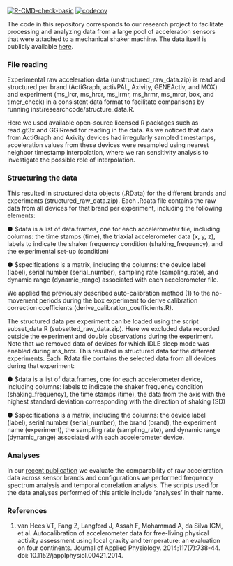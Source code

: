 [![R-CMD-check-basic](https://github.com/wadpac/mechanicalshakerexperiments/actions/workflows/r_basic_check.yml/badge.svg)](https://github.com/wadpac/mechanicalshakerexperiments/actions/workflows/r_basic_check.yml)
[![codecov](https://codecov.io/gh/wadpac/mechanicalshakerexperiments/branch/main/graph/badge.svg?token=C2X6Z6AJLL)](https://codecov.io/gh/wadpac/mechanicalshakerexperiments)


The code in this repository corresponds to our research project to facilitate processing and analyzing data from a large pool of acceleration sensors that were attached to a mechanical shaker machine. The data itself is publicly available [here](https://zenodo.org/records/8160791).

### File reading

Experimental raw acceleration data (unstructured_raw_data.zip) is read and structured per brand (ActiGraph, activPAL, Axivity, GENEActiv, and MOX) and experiment (ms_lrcr, ms_hrcr, ms_lrmr, ms_hrmr, ms_mrcr, box, and timer_check) in a consistent data format to facilitate comparisons by running inst/researchcode/structure_data.R.

Here we used available open-source licensed R packages such as read.gt3x and GGIRread for reading in the data. As we noticed that data from ActiGraph and Axivity devices had irregularly sampled timestamps, acceleration values from these devices were resampled using nearest neighbor timestamp interpolation, where we ran sensitivity analysis to investigate the possible role of interpolation.

### Structuring the data

This resulted in structured data objects (.RData) for the different brands and experiments (structured_raw_data.zip). Each .Rdata file contains the raw data from all devices for that brand per experiment, including the following elements:

●        $data is a list of data.frames, one for each accelerometer file, including columns: the time stamps (time), the triaxial accelerometer data (x, y, z), labels to indicate the shaker frequency condition (shaking_frequency), and the experimental set-up (condition)

●        $specifications is a matrix, including the columns: the device label (label), serial number (serial_number), sampling rate (sampling_rate), and dynamic range (dynamic_range) associated with each accelerometer file.

We applied the previously described auto-calibration method (1) to the no-movement periods during the box experiment to derive calibration correction coefficients (derive_calibration_coefficients.R).

The structured data per experiment can be loaded using the script subset_data.R (subsetted_raw_data.zip). Here we excluded data recorded outside the experiment and double observations during the experiment. Note that we removed data of devices for which IDLE sleep mode was enabled during ms_hrcr. This resulted in structured data for the different experiments. Each .Rdata file contains the selected data from all devices during that experiment:

●        $data is a list of data.frames, one for each accelerometer device, including columns: labels to indicate the shaker frequency condition (shaking_frequency), the time stamps (time), the data from the axis with the highest standard deviation corresponding with the direction of shaking  (SD)

●        $specifications is a matrix, including the columns: the device label (label), serial number (serial_number), the brand (brand), the experiment name (experiment), the sampling rate (sampling_rate), and dynamic range (dynamic_range) associated with each accelerometer device.

### Analyses

In our [recent publication](https://journals.humankinetics.com/view/journals/jmpb/7/1/article-jmpb.2024-0003.xml) we evaluate the comparability of raw acceleration data across sensor brands and configurations we performed frequency spectrum analysis and temporal correlation analysis. The scripts used for the data analyses performed of this article include ‘analyses’ in their name.


### References

1. van Hees VT, Fang Z, Langford J, Assah F, Mohammad A, da Silva ICM, et al. Autocalibration of accelerometer data for free-living physical activity assessment using local gravity and temperature: an evaluation on four continents. Journal of Applied Physiology. 2014;117(7):738-44. doi: 10.1152/japplphysiol.00421.2014.
